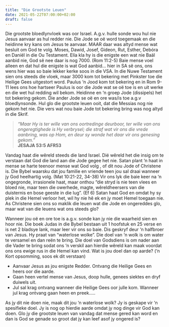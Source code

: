 ```yaml
---
title: "Die Grootste Leuen"
date: 2021-05-22T07:00:00+02:00
draft: false
---
```

Die grootste bloedlynvloek was oor Israel. A.g.v. hulle sonde wou hul nie Jesus aanvaar as hul redder nie. Die Jode se oë word toegemaak en die heidinne kry kans om Jesus te aanvaar. MAAR daar was altyd mense wat besluit om God te volg. Moses, Dawid, Josef, Gideon, Rut, Esther, Debóra en Daniël in die Ou Testament. Elía kla hy is die enigste een wat nie Baäl aanbid nie, God sê nee daar is nog 7000. (Rom 11:2-5) Baie mense voel alleen en dat hul die enigste is wat God aanbid... hier in SA sê ons, ons wens hier was so baie lekker kerke soos in die VSA. In die Nuwe Testament sien ons steeds die vloek, maar 3000 kom tot bekering met Pinkster toe die Heilige Gees uitgestort word. Paulus ‘n Jood kom tot bekering en in Rom 9-11 lees ons hoe hartseer Paulus is oor die Jode wat se oë toe is en uit werke en die wet hul redding wil bekom. Heidinne en ‘n groep Jode (dissipels) het tot bekering gekom. Die ander Jode se oë en ore was/is toe a.g.v bloedlynsonde. Hul glo die grootste leuen ooit, dat die Messias nog nie gekom het nie. Die vers wat nou baie Jode tot bekering bring was nog altyd in die Skrif.  
>*“Maar Hy is ter wille van ons oortredinge deurboor, ter wille van ons ongeregtighede is Hy verbrysel; die straf wat vir ons die vrede aanbring, was op Hom, en deur sy wonde het daar vir ons genesing gekom.”*  
**‭‭JESAJA‬ ‭53:5‬ ‭AFR53‬‬**

Vandag haat die wêreld steeds die land Israel. Dié wêreld het die insig om te verstaan dat God die land aan die Jode gegee het nie. Satan plant ‘n haat in mense se harte teenoor mense wat God volg , of dit nou Jode of Christene is. Die Bybel waarsku dat jou familie en vriende teen jou sal draai wanneer jy God heelhartig volg. (Mat 10:21-22, 34-38) Vir ons lyk die baie keer na ‘n ongegronde, irrasionele haat, maar onthou “die stryd is nie teen vlees en bloed nie, maar teen die owerhede, magte, wêreldheersers van die duisternis en bose geeste in die lug”. (Ef 6) Satan haat God en omdat hy sy plek in die Hemel verloor het, wil hy nie hê ek en jy moet Hemel toegaan nie. As Christene sien ons so maklik die leuen wat die Jode en ongereddes glo, maar wat van die leuens wat ons steeds glo?

Wanneer jou oë en ore toe is a.g.v. sonde kan jy nie die waarheid sien en hoor nie. Die boek Judas in die Bybel bestaan uit 1 hoofstuk en 25 verse en is net 2 bladsye lank, maar leer vir ons so baie. Dis geskryf deur ‘n halfbroer van Jesus. Hy praat van “waterlose wolke”. Die doel van ‘n wolk is om water te versamel en dan reën te bring. Die doel van Godsdiens is om nader aan die Vader te bring sodat ons ‘n verskil aan hierdie wêreld kan maak voordat ons ons ewige rus in die Hemel kan vind.
Wat is jou doel dan op aarde? (‘n Kort opsomming, soos ek dit verstaan)
- Aanvaar Jesus as jou enigste Redder. Ontvang die Heilige Gees en heers oor die aarde.
- Gaan heen vertel mense van Jesus, doop hulle, genees siektes en dryf duiwels uit.
- Jul sal krag ontvang wanneer die Heilige Gees oor julle kom. Wanneer jul krag ontvang gaan heen en preek.....

As jy dit nie doen nie, maak dit jou ‘n waterlose wolk? Jy is geskape vir ‘n spesifieke doel. Jy is nog op hierdie aarde omdat jy nog dinge vir God kan doen. Glo jy die grootste leuen van vandag dat mense gered kan word en dan is God se genade so groot dat jy kan leef asof jy ongered is?
